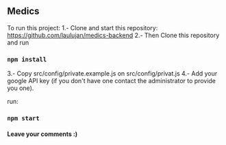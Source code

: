 

## Medics
To run this project:
1.- Clone and start this repository:
https://github.com/laulujan/medics-backend
2.- Then Clone this repository and run
### `npm install`

3.- Copy src/config/private.example.js on src/config/privat.js 
4.- Add your google API key (if you don't have one contact the administrator to provide you one).

run:
### `npm start`

#### Leave your comments :)

